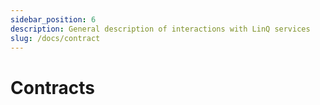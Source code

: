 ```yaml
---
sidebar_position: 6
description: General description of interactions with LinQ services
slug: /docs/contract
---
```


# Contracts


